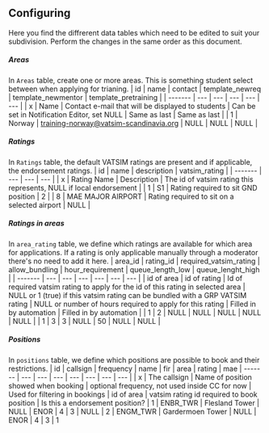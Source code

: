 ## Configuring
Here you find the diffrerent data tables which need to be edited to suit your subdivision. Perform the changes in the same order as this document.

##### Areas
In `Areas` table, create one or more areas. This is something student select between when applying for trianing.
| id | name | contact | template_newreq | template_newmentor | template_pretraining |
| ------- | --- | --- | --- |  --- |  --- |
| x | Name | Contact e-mail that will be displayed to students | Can be set in Notification Editor, set NULL | Same as last | Same as last |
| 1 | Norway | training-norway@vatsim-scandinavia.org | NULL | NULL | NULL |

##### Ratings
In `Ratings` table, the default VATSIM ratings are present and if applicable, the endorsement ratings.
| id | name | description | vatsim_rating |
| ------- | --- | --- | --- |
| x | Rating Name | Description | The id of vatsim rating this represents, NULL if local endorsement |
| 1 | S1 | Rating required to sit GND position | 2 |
| 8 | MAE MAJOR AIRPORT | Rating required to sit on a selected airport | NULL |

##### Ratings in areas
In `area_rating` table, we define which ratings are available for which area for applications. If a rating is only applicable manually through a moderator there's no need to add it here.
| area_id | rating_id | required_vatsim_rating | allow_bundling | hour_requirement | queue_length_low | queue_lenght_high |
| ------- | --- | --- | --- | --- | --- | --- |
| id of area | id of rating | Id of required vatsim rating to apply for the id of this rating in selected area | NULL or 1 (true) if this vatsim rating can be bundled with a GRP VATSIM rating | NULL or number of hours required to apply for this rating | Filled in by automation | Filled in by automation |
| 1 | 2 | NULL | NULL | NULL | NULL | NULL |
| 1 | 3 | 3 | NULL | 50 | NULL | NULL |

##### Positions
In `positions` table, we define which positions are possible to book and their restrictions.
| id | callsign | frequency | name | fir | area | rating | mae
| ------- | --- | --- | --- | --- | --- | --- | --- |
| x | The callsign | Name of position showed when booking | optional frequency, not used inside CC for now | Used for filtering in bookings | id of area | vatsim rating id required to book position | Is this a endorsement position?
| 1 | ENBR_TWR | Flesland Tower | NULL | ENOR | 4 | 3 | NULL
| 2 | ENGM_TWR | Gardermoen Tower | NULL | ENOR | 4 | 3 | 1